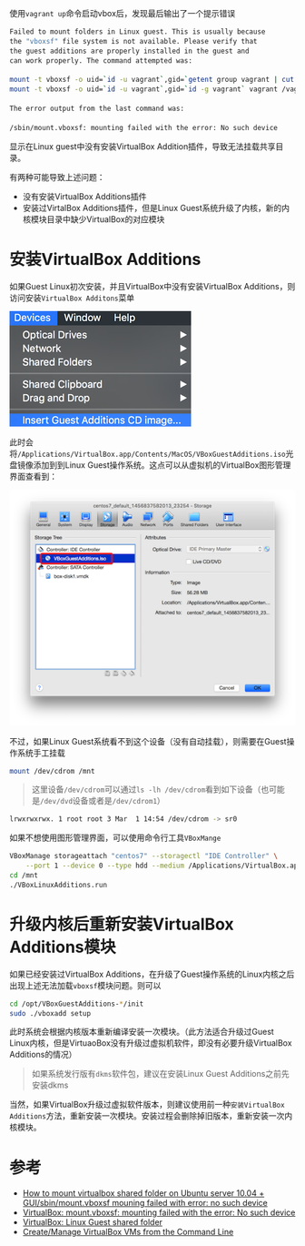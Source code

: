 使用`vagrant up`命令启动vbox后，发现最后输出了一个提示错误

```bash
Failed to mount folders in Linux guest. This is usually because
the "vboxsf" file system is not available. Please verify that
the guest additions are properly installed in the guest and
can work properly. The command attempted was:

mount -t vboxsf -o uid=`id -u vagrant`,gid=`getent group vagrant | cut -d: -f3` vagrant /vagrant
mount -t vboxsf -o uid=`id -u vagrant`,gid=`id -g vagrant` vagrant /vagrant

The error output from the last command was:

/sbin/mount.vboxsf: mounting failed with the error: No such device
```

显示在Linux guest中没有安装VirtualBox Addition插件，导致无法挂载共享目录。

有两种可能导致上述问题：

* 没有安装VirtualBox Additions插件
* 安装过VirtalBox Additions插件，但是Linux Guest系统升级了内核，新的内核模块目录中缺少VirtualBox的对应模块

# 安装VirtualBox Additions

如果Guest Linux初次安装，并且VirtualBox中没有安装VirtualBox Additions，则访问安装`VirtualBox Additons`菜单

![virtualbox安装additions](/img/virtual/virtualbox/virtualbox_additions.png)

此时会将`/Applications/VirtualBox.app/Contents/MacOS/VBoxGuestAdditions.iso`光盘镜像添加到到Linux Guest操作系统。这点可以从虚拟机的VirtualBox图形管理界面查看到：

![virtualbox安装additions](/img/virtual/virtualbox/virtualbox_additions_iso.png)

不过，如果Linux Guest系统看不到这个设备（没有自动挂载），则需要在Guest操作系统手工挂载

```bash
mount /dev/cdrom /mnt
```

> 这里设备`/dev/cdrom`可以通过`ls -lh /dev/cdrom`看到如下设备（也可能是`/dev/dvd`设备或者是`/dev/cdrom1`）

```bash
lrwxrwxrwx. 1 root root 3 Mar  1 14:54 /dev/cdrom -> sr0
```

如果不想使用图形管理界面，可以使用命令行工具`VBoxMange`

```bash
VBoxManage storageattach "centos7" --storagectl "IDE Controller" \
    --port 1 --device 0 --type hdd --medium /Applications/VirtualBox.app/Contents/MacOS/VBoxGuestAdditions.iso
cd /mnt
./VBoxLinuxAdditions.run
```

# 升级内核后重新安装VirtualBox Additions模块

如果已经安装过VirtualBox Additions，在升级了Guest操作系统的Linux内核之后出现上述无法加载`vboxsf`模块问题。则可以

```bash
cd /opt/VBoxGuestAdditions-*/init 
sudo ./vboxadd setup
```

此时系统会根据内核版本重新编译安装一次模块。（此方法适合升级过Guest Linux内核，但是VirtuaoBox没有升级过虚拟机软件，即没有必要升级VirtualBox Additions的情况）

> 如果系统发行版有`dkms`软件包，建议在安装Linux Guest Additions之前先安装dkms

当然，如果VirtualBox升级过虚拟软件版本，则建议使用前一种`安装VirtualBox Additions`方法，重新安装一次模块。安装过程会删除掉旧版本，重新安装一次内核模块。

# 参考

* [How to mount virtualbox shared folder on Ubuntu server 10.04 + GUI/sbin/mount.vboxsf mouning failed with error: no such device](http://stackoverflow.com/questions/3492466/how-to-mount-virtualbox-shared-folder-on-ubuntu-server-10-04-gui-sbin-mount-vb)
* [VirtualBox: mount.vboxsf: mounting failed with the error: No such device](http://stackoverflow.com/questions/28328775/virtualbox-mount-vboxsf-mounting-failed-with-the-error-no-such-device)
* [VirtualBox: Linux Guest shared folder](https://bbs.archlinux.org/viewtopic.php?id=70780)
* [Create/Manage VirtualBox VMs from the Command Line](http://nakkaya.com/2012/08/30/create-manage-virtualBox-vms-from-the-command-line/)